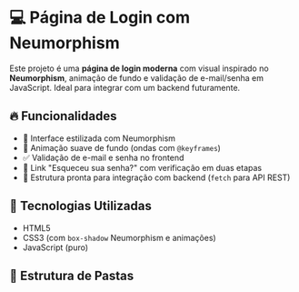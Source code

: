 # 💻 Página de Login com Neumorphism

Este projeto é uma **página de login moderna** com visual inspirado no **Neumorphism**, animação de fundo e validação de e-mail/senha em JavaScript. Ideal para integrar com um backend futuramente.

## 🔥 Funcionalidades

- 💎 Interface estilizada com Neumorphism
- 🎨 Animação suave de fundo (ondas com `@keyframes`)
- ✅ Validação de e-mail e senha no frontend
- 🔐 Link "Esqueceu sua senha?" com verificação em duas etapas
- 📁 Estrutura pronta para integração com backend (`fetch` para API REST)

## 🧩 Tecnologias Utilizadas

- HTML5
- CSS3 (com `box-shadow` Neumorphism e animações)
- JavaScript (puro)

## 📂 Estrutura de Pastas
